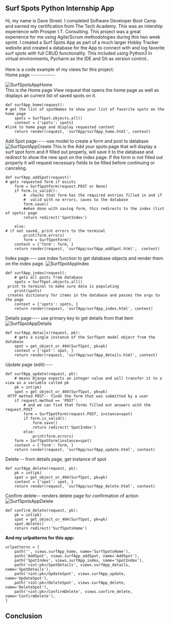 
<h2>Surf Spots Python Internship App</h2>
  Hi, my name is Dave Street. I completed Software Developer Boot Camp and earned my certification from The Tech Academy. This was an intership experience  with Prosper I.T. Consulting. This project was a great experience for me using Agile/Scrum methodologies during this two week sprint. I created a Surf Spots  App as part of a much larger Hobby Tracker website and created a database for the App to connect with and log favorite surf spots with full CRUD functionality.
This included using Python3 in virtual environments, Pycharm as the IDE and Git as version control..<br>
<br>
Here is a code example of my views for this project:
<br>
 Home page ------------<br>
 
![SurfSpotsAppHome](https://user-images.githubusercontent.com/68976585/103727518-50896a80-4f90-11eb-89ce-df33eeeb3dde.png)
<br>
This is the Home page View request that opens the home page as well as displays an current list of saved spots on it. 
```
def surfApp_home(request):
# get the list of spotNames to show your list of favorite spots on the home page
    spots = SurfSpot.objects.all()
    context = {'spots': spots}
#link to home page and display requested content
    return render(request, 'surfApp/surfApp_home.html', context)
```    
 Add Spot page-----use model to create a form and post to database
 ![SurfSpotAppCreate](https://user-images.githubusercontent.com/68976585/103727616-8e868e80-4f90-11eb-91bc-8ca284f71b18.png)
 This is the Add your spots page that will display a surf spot form and if filled out properly, will save it to the database 
 and redirect to show the new spot on the index page. If the form is not filled out properly it will request necessary fields 
 to be filled before continuing or canceling.
```
def surfApp_addSpot(request):
# gets requested form if exists
    form = SurfSpotForm(request.POST or None)
    if form.is_valid():
        #  checks that form has the required entries filled in and if
        #  valid with no errors, saves to the database
        form.save()
        #when done with saving form, this redirects to the index (list of spots) page
        return redirect('SpotIndex')

    else:
# if not saved, print errors to the terminal
        print(form.errors)
        form = SurfSpotForm()
    context = {'form': form, }
    return render(request, 'surfApp/surfApp_addSpot.html',  context)
```
 Index page---- use index function to get database objects and render them on the index page.
 ![SurfSpotAppIndex](https://user-images.githubusercontent.com/68976585/103727699-c1308700-4f90-11eb-89da-e3565d74c35f.png)
```
def surfApp_index(request):
    # gets all posts from database
    spots = SurfSpot.objects.all()
 print to terminal to make sure data is populating
    print(spots)
 creates dictionary for items in the database and passes the args to the page
    context = {'spots': spots, }
    return render(request, 'surfApp/surfApp_index.html', context)
```
  Details page---- use primary key to get details from that item
  ![SurfSpotAppDetails](https://user-images.githubusercontent.com/68976585/103727727-d5748400-4f90-11eb-8a85-52037cb052d5.png)
```
def surfApp_details(request, pk):
    # gets a single instance of the SurfSpot model object from the database
    spot = get_object_or_404(SurfSpot, pk=pk)
    context = {'spot': spot, }
    return render(request, 'surfApp/surfApp_details.html', context)
```
 Update page (edit)----
```
def surfApp_update(request, pk):
    # means Django expects an integer value and will transfer it to a view as a variable called pk
    pk = int(pk)
    spot = get_object_or_404(SurfSpot, pk=pk)
 HTTP method POST-- finds the form that was submitted by a user
    if request.method == 'POST':
        # and we can find that forms filled out answers with the request.POST
        form = SurfSpotForm(request.POST, instance=spot)
        if form.is_valid():
            form.save()
            return redirect('SpotIndex')
        else:
            print(form.errors)
    form = SurfSpotForm(instance=spot)
    context = {'form': form, }
    return render(request, 'surfApp/surfApp_update.html', context)
```
 Delete -- from details page, get instance of spot
```
def surfApp_delete(request, pk):
    pk = int(pk)
    spot = get_object_or_404(SurfSpot, pk=pk)
    context = {'spot': spot, }
    return render(request, 'surfApp/surfApp_delete.html', context)
```
 Confirm delete-- renders delete page for confirmation of action
 ![SurfSpotsAppDelete](https://user-images.githubusercontent.com/68976585/103727794-0b196d00-4f91-11eb-8b98-6f1a1667c5f8.png)
```
def confirm_delete(request, pk):
    pk = int(pk)
    spot = get_object_or_404(SurfSpot, pk=pk)
    spot.delete()
    return redirect('SurfSpotsHome')
```
<strong>And my urlpatterns for this app:</strong>
```
urlpatterns = [
    path('', views.surfApp_home, name='SurfSpotsHome'),
    path('AddSpot', views.surfApp_addSpot, name='AddSpot'),
    path('SpotIndex', views.surfApp_index, name='SpotIndex'),
    path('<int:pk>/SpotDetails', views.surfApp_details, name='SpotDetails'),
    path('<int:pk>/UpdateSpot', views.surfApp_update, name='UpdateSpot'),
    path('<int:pk>/DeleteSpot', views.surfApp_delete, name='DeleteSpot'),
    path('<int:pk>/ConfirmDelete', views.confirm_delete, name='ConfirmDelete'),
]
```
<h2>Conclusion</h2>

